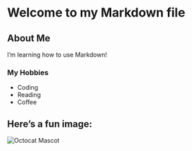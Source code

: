 # Welcome to my Markdown file
## About Me
I’m learning how to use Markdown!
### My Hobbies
- Coding
- Reading
- Coffee

## Here’s a fun image:
![Octocat Mascot](https://octodex.github.com/images/yaktocat.png)
